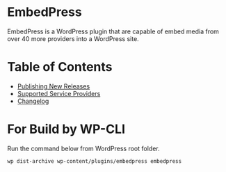 # EmbedPress
EmbedPress is a WordPress plugin that are capable of embed media from over 40 more providers into a WordPress site.

# Table of Contents
- [Publishing New Releases](https://github.com/OSTraining/EmbedPress/blob/master/CONTRIBUTING.md#pushing-new-releases)
- [Supported Service Providers](https://github.com/OSTraining/EmbedPress/blob/master/PROVIDERS.md)
- [Changelog](https://github.com/OSTraining/EmbedPress/releases)

# For Build by WP-CLI
Run the command below from WordPress root folder.

`wp dist-archive wp-content/plugins/embedpress embedpress`
